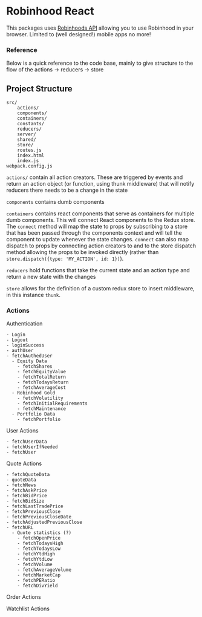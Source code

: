 # Robinhood React

This packages uses [Robinhoods API](https://github.com/sanko/Robinhood) allowing you to use Robinhood in your browser. Limited to (well designed!) mobile apps no more!

### Reference

Below is a quick reference to the code base, mainly to give structure to the flow of the actions -> reducers -> store

## Project Structure

```
src/
    actions/
    components/
    containers/
    constants/
    reducers/
    server/
    shared/
    store/
    routes.js
    index.html
    index.js
webpack.config.js
```


```actions/``` contain all action creators. These are triggered by events and return an action object (or function, using thunk middleware) that will notify reducers there needs to be a change in the state

```components``` contains dumb components

```containers``` contains react components that serve as containers for multiple dumb components. This will connect React components to the Redux store. The ```connect``` method will map the state to props by subscribing to a store that has been passed through the components context and will tell the component to update whenever the state changes. ```connect``` can also map dispatch to props by connecting action creators to and to the store dispatch method allowing the props to be invoked directly (rather than ```store.dispatch({type: 'MY_ACTION', id: 1})```).

```reducers``` hold functions that take the current state and an action type and return a new state with the changes

```store``` allows for the definition of a custom redux store to insert middleware, in this instance ```thunk```.

### Actions

Authentication
```
- Login
- Logout
- loginSuccess
- authUser
- fetchAuthedUser
  - Equity Data
    - fetchShares
    - fetchEquityValue
    - fetchTotalReturn
    - fetchTodaysReturn
    - fetchAverageCost
  - Robinhood Gold
    - fetchVolatility
    - fetchInitialRequirements
    - fetchMaintenance
  - Portfolio Data
    - fetchPortfolio
```

User Actions
```
- fetchUserData
- fetchUserIfNeeded
- fetchUser
```

Quote Actions
```
- fetchQuoteData
- quoteData
- fetchNews
- fetchAskPrice
- fetchBidPrice
- fetchBidSize
- fetchLastTradePrice
- fetchPreviousClose
- fetchPreviousCloseDate
- fetchAdjustedPreviousClose
- fetchURL
  - Quote statistics (?)
    - fetchOpenPrice
    - fetchTodaysHigh
    - fetchTodaysLow
    - fetchYtdHigh
    - fetchYtdLow
    - fetchVolume
    - fetchAverageVolume
    - fetchMarketCap
    - fetchPERatio
    - fetchDivYield
```

Order Actions

Watchlist Actions
